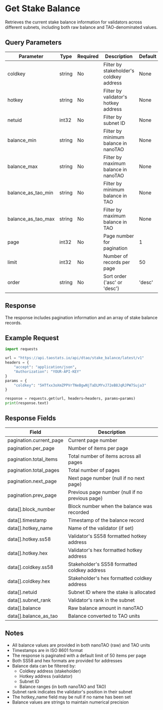 # Get Stake Balance

Retrieves the current stake balance information for validators across different subnets, including both raw balance and TAO-denominated values.

## Query Parameters

| Parameter | Type | Required | Description | Default |
|-----------|------|----------|-------------|---------|
| coldkey | string | No | Filter by stakeholder's coldkey address | None |
| hotkey | string | No | Filter by validator's hotkey address | None |
| netuid | int32 | No | Filter by subnet ID | None |
| balance_min | string | No | Filter by minimum balance in nanoTAO | None |
| balance_max | string | No | Filter by maximum balance in nanoTAO | None |
| balance_as_tao_min | string | No | Filter by minimum balance in TAO | None |
| balance_as_tao_max | string | No | Filter by maximum balance in TAO | None |
| page | int32 | No | Page number for pagination | 1 |
| limit | int32 | No | Number of records per page | 50 |
| order | string | No | Sort order ('asc' or 'desc') | 'desc' |

## Response

The response includes pagination information and an array of stake balance records.

## Example Request

```python
import requests

url = "https://api.taostats.io/api/dtao/stake_balance/latest/v1"
headers = {
    "accept": "application/json",
    "Authorization": "YOUR-API-KEY"
}
params = {
    "coldkey": "5HTfxx3oXmZPPVrTNeBgwNjTaDLMYvJ72eB8JqRJPW7Suja3"
}

response = requests.get(url, headers=headers, params=params)
print(response.text)
```

## Response Fields

| Field | Description |
|-------|-------------|
| pagination.current_page | Current page number |
| pagination.per_page | Number of items per page |
| pagination.total_items | Total number of items across all pages |
| pagination.total_pages | Total number of pages |
| pagination.next_page | Next page number (null if no next page) |
| pagination.prev_page | Previous page number (null if no previous page) |
| data[].block_number | Block number when the balance was recorded |
| data[].timestamp | Timestamp of the balance record |
| data[].hotkey_name | Name of the validator (if set) |
| data[].hotkey.ss58 | Validator's SS58 formatted hotkey address |
| data[].hotkey.hex | Validator's hex formatted hotkey address |
| data[].coldkey.ss58 | Stakeholder's SS58 formatted coldkey address |
| data[].coldkey.hex | Stakeholder's hex formatted coldkey address |
| data[].netuid | Subnet ID where the stake is allocated |
| data[].subnet_rank | Validator's rank in the subnet |
| data[].balance | Raw balance amount in nanoTAO |
| data[].balance_as_tao | Balance converted to TAO units |

## Notes

- All balance values are provided in both nanoTAO (raw) and TAO units
- Timestamps are in ISO 8601 format
- The response is paginated with a default limit of 50 items per page
- Both SS58 and hex formats are provided for addresses
- Balance data can be filtered by:
  - Coldkey address (stakeholder)
  - Hotkey address (validator)
  - Subnet ID
  - Balance ranges (in both nanoTAO and TAO)
- Subnet rank indicates the validator's position in their subnet
- The hotkey_name field may be null if no name has been set
- Balance values are strings to maintain numerical precision 